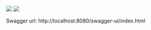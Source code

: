 ![](https://img.shields.io/badge/passed-quality_gate?style=flat&logo=sonarqube&logoColor=4E9BCD&label=quality%20gate&color=13C100)
![](https://img.shields.io/badge/83.7%25-coverage?style=flat&logo=sonarqube&logoColor=4E9BCD&label=coverage&color=999999)

Swagger url: http://localhost:8080/swagger-ui/index.html
